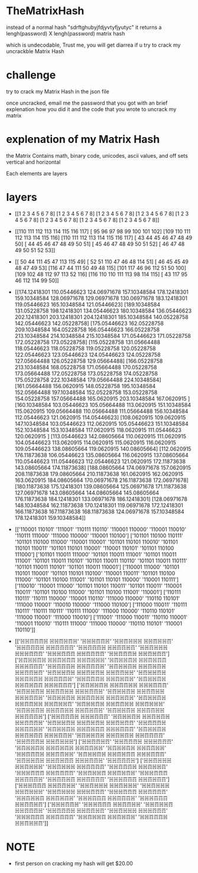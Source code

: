 # TheMatrixHash
  instead of a normal hash "sdrftghubyjfdjyvtyfjyutyc" it returns a lengh(password) X lengh(password) matrix hash
  
  which is undecodable, Trust me, you will get diarrea if u try to crack my uncrackble Matrix Hash
  
# challenge
  try to crack my Matrix Hash in the json file
  
  once uncracked, email me the password that you got with an brief explenation how you did it and the code that you wrote to uncrack my matrix
# explenation of my Matrix Hash
  the Matrix Contains math, binary code, unicodes, ascii values, and off sets vertical and horizontal
  
  Each elements are layers
  
# layers
* [[1 2 3 4 5 6 7 8]
 [1 2 3 4 5 6 7 8]
 [1 2 3 4 5 6 7 8]
 [1 2 3 4 5 6 7 8]
 [1 2 3 4 5 6 7 8]
 [1 2 3 4 5 6 7 8]
 [1 2 3 4 5 6 7 8]
 [1 2 3 4 5 6 7 8]]
 
* [[110 111 112 113 114 115 116 117]
 [ 95  96  97  98  99 100 101 102]
 [109 110 111 112 113 114 115 116]
 [110 111 112 113 114 115 116 117]
 [ 43  44  45  46  47  48  49  50]
 [ 44  45  46  47  48  49  50  51]
 [ 45  46  47  48  49  50  51  52]
 [ 46  47  48  49  50  51  52  53]]
 
* [[ 50  44 111  45  47 113 115  49]
 [ 52  51 110  47  46  48 114  51]
 [ 46  45  45  49  48  47  49  53]
 [116  47  44 111  50  49  48 115]
 [101 117  46  96 112  51  50 100]
 [109 102  48 112  97 113  52 116]
 [116 110 110 111 113  98 114 115]
 [ 43 117  95  46 112 114  99  50]]
 
* [[174.12418301 110.05446623 124.06971678 157.10348584 178.12418301
  159.10348584 128.06971678 129.06971678 130.06971678 183.12418301
  119.05446623 165.10348584 121.05446623]
 [189.10348584 131.05228758 198.12418301 134.05446623 180.10348584
  136.05446623 202.12418301 203.12418301 204.12418301 185.10348584
  140.05228758 142.05446623 142.05228758]
 [175.05446623 162.05228758 209.10348584 164.05228758 166.05446623
  166.05228758 213.10348584 214.10348584 215.10348584 171.05446623
  171.05228758 172.05228758 173.05228758]
 [115.05228758 131.05664488 118.05446623 118.05228758 119.05228758
  120.05228758 122.05446623 123.05446623 124.05446623 124.05228758
  127.05664488 126.05228758 129.05664488]
 [166.05228758 213.10348584 168.05228758 171.05664488 170.05228758
  173.05664488 172.05228758 173.05228758 174.05228758 175.05228758
  222.10348584 179.05664488 224.10348584]
 [161.05664488 156.0620915  148.05228758 195.10348584 152.05664488
  197.10348584 152.05228758 153.05228758 154.05228758 157.05664488
  165.0620915  203.10348584 167.0620915 ]
 [160.10348584 103.05446623 105.05664488 113.0620915  151.10348584
  115.0620915  109.05664488 110.05664488 111.05664488 156.10348584
  112.05446623 121.0620915  114.05446623]
 [108.0620915  109.0620915  147.10348584 103.05446623 112.0620915
  105.05446623 151.10348584 152.10348584 153.10348584 117.0620915
  118.0620915  111.05446623 120.0620915 ]
 [113.05446623 142.08605664 110.0620915  111.0620915  104.05446623
  113.0620915  114.0620915  115.0620915  116.0620915  109.05446623
  138.08605664 119.0620915  140.08605664]
 [112.0620915  176.11873638 106.05446623 135.08605664 116.0620915
  137.08605664 110.05446623 111.05446623 112.05446623 121.0620915
  172.11873638 143.08605664 174.11873638]
 [188.08605664 174.06971678 157.0620915  208.11873638 179.08605664
  210.11873638 161.0620915  162.0620915  163.0620915  184.08605664
  170.06971678 216.11873638 172.06971678]
 [180.11873638 175.12418301 139.08605664 125.06971678 171.11873638
  127.06971678 143.08605664 144.08605664 145.08605664 176.11873638
  184.12418301 133.06971678 186.12418301]
 [128.06971678 148.10348584 162.11873638 170.12418301 119.06971678
  172.12418301 166.11873638 167.11873638 168.11873638 124.06971678
  157.10348584 178.12418301 159.10348584]]
 
* [['110001 110101' '111001' '110111 110110' '110001 110000'
  '110001 110010' '110111 111000' '111000 110000' '110001 110100']
 ['101101 110100 110111' '101101 110100 111000' '110001 110001'
  '101101 110101 110010' '101101 110101 110011' '101101 110101 110001'
  '110001 110101' '101101 110100 111000']
 ['101101 110011 111000' '101101 110011 111001' '101101 110011 111001'
  '101101 110011 110101' '101101 110011 110110' '101101 110011 110111'
  '101101 110011 110101' '101101 110011 110001']
 ['110001 111000' '101101 110101 110001' '101101 110101 110100'
  '110001 110011' '101101 110100 111000' '101101 110100 111001'
  '101101 110101 110000' '110001 110111']
 ['110010' '110001 111000' '101101 110101 110011' '101101 110011'
  '110001 110011' '101101 110100 111000' '101101 110100 111001' '110001']
 ['110111 110111' '110111 110000' '110001 110110' '111000 110000'
  '110110 110101' '111000 110001' '110010 110000' '111000 110100']
 ['111000 110011' '110111 110111' '110111 110111' '110111 111000'
  '111000 110000' '110110 110101' '111000 110001' '111000 110010']
 ['111001' '111000 110011' '110110 110001' '110001 110010'
  '110111 111000' '111000 110000' '110110 110101' '110001 110110']]
 
* [['☵☵☶☶☶☵ ☵☵☶☵☶☵' '☵☵☵☶☶☵' '☵☵☶☵☵☵ ☵☵☶☵☵☶' '☵☵☶☶☶☵ ☵☵☶☶☶☶'
  '☵☵☶☶☶☵ ☵☵☶☶☵☶' '☵☵☶☵☵☵ ☵☵☵☶☶☶' '☵☵☵☶☶☶ ☵☵☶☶☶☶' '☵☵☶☶☶☵ ☵☵☶☵☶☶']
 ['☵☶☵☵☶☵ ☵☵☶☵☶☶ ☵☵☶☵☵☵' '☵☶☵☵☶☵ ☵☵☶☵☶☶ ☵☵☵☶☶☶' '☵☵☶☶☶☵ ☵☵☶☶☶☵'
  '☵☶☵☵☶☵ ☵☵☶☵☶☵ ☵☵☶☶☵☶' '☵☶☵☵☶☵ ☵☵☶☵☶☵ ☵☵☶☶☵☵' '☵☶☵☵☶☵ ☵☵☶☵☶☵ ☵☵☶☶☶☵'
  '☵☵☶☶☶☵ ☵☵☶☵☶☵' '☵☶☵☵☶☵ ☵☵☶☵☶☶ ☵☵☵☶☶☶']
 ['☵☶☵☵☶☵ ☵☵☶☶☵☵ ☵☵☵☶☶☶' '☵☶☵☵☶☵ ☵☵☶☶☵☵ ☵☵☵☶☶☵' '☵☶☵☵☶☵ ☵☵☶☶☵☵ ☵☵☵☶☶☵'
  '☵☶☵☵☶☵ ☵☵☶☶☵☵ ☵☵☶☵☶☵' '☵☶☵☵☶☵ ☵☵☶☶☵☵ ☵☵☶☵☵☶' '☵☶☵☵☶☵ ☵☵☶☶☵☵ ☵☵☶☵☵☵'
  '☵☶☵☵☶☵ ☵☵☶☶☵☵ ☵☵☶☵☶☵' '☵☶☵☵☶☵ ☵☵☶☶☵☵ ☵☵☶☶☶☵']
 ['☵☵☶☶☶☵ ☵☵☵☶☶☶' '☵☶☵☵☶☵ ☵☵☶☵☶☵ ☵☵☶☶☶☵' '☵☶☵☵☶☵ ☵☵☶☵☶☵ ☵☵☶☵☶☶'
  '☵☵☶☶☶☵ ☵☵☶☶☵☵' '☵☶☵☵☶☵ ☵☵☶☵☶☶ ☵☵☵☶☶☶' '☵☶☵☵☶☵ ☵☵☶☵☶☶ ☵☵☵☶☶☵'
  '☵☶☵☵☶☵ ☵☵☶☵☶☵ ☵☵☶☶☶☶' '☵☵☶☶☶☵ ☵☵☶☵☵☵']
 ['☵☵☶☶☵☶' '☵☵☶☶☶☵ ☵☵☵☶☶☶' '☵☶☵☵☶☵ ☵☵☶☵☶☵ ☵☵☶☶☵☵' '☵☶☵☵☶☵ ☵☵☶☶☵☵'
  '☵☵☶☶☶☵ ☵☵☶☶☵☵' '☵☶☵☵☶☵ ☵☵☶☵☶☶ ☵☵☵☶☶☶' '☵☶☵☵☶☵ ☵☵☶☵☶☶ ☵☵☵☶☶☵' '☵☵☶☶☶☵']
 ['☵☵☶☵☵☵ ☵☵☶☵☵☵' '☵☵☶☵☵☵ ☵☵☶☶☶☶' '☵☵☶☶☶☵ ☵☵☶☵☵☶' '☵☵☵☶☶☶ ☵☵☶☶☶☶'
  '☵☵☶☵☵☶ ☵☵☶☵☶☵' '☵☵☵☶☶☶ ☵☵☶☶☶☵' '☵☵☶☶☵☶ ☵☵☶☶☶☶' '☵☵☵☶☶☶ ☵☵☶☵☶☶']
 ['☵☵☵☶☶☶ ☵☵☶☶☵☵' '☵☵☶☵☵☵ ☵☵☶☵☵☵' '☵☵☶☵☵☵ ☵☵☶☵☵☵' '☵☵☶☵☵☵ ☵☵☵☶☶☶'
  '☵☵☵☶☶☶ ☵☵☶☶☶☶' '☵☵☶☵☵☶ ☵☵☶☵☶☵' '☵☵☵☶☶☶ ☵☵☶☶☶☵' '☵☵☵☶☶☶ ☵☵☶☶☵☶']
 ['☵☵☵☶☶☵' '☵☵☵☶☶☶ ☵☵☶☶☵☵' '☵☵☶☵☵☶ ☵☵☶☶☶☵' '☵☵☶☶☶☵ ☵☵☶☶☵☶'
  '☵☵☶☵☵☵ ☵☵☵☶☶☶' '☵☵☵☶☶☶ ☵☵☶☶☶☶' '☵☵☶☵☵☶ ☵☵☶☵☶☵' '☵☵☶☶☶☵ ☵☵☶☵☵☶']]


# NOTE
  * first person on cracking my hash will get $20.00
